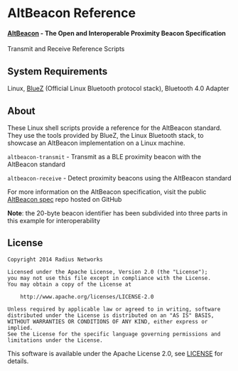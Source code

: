 AltBeacon Reference
===================

#### [AltBeacon](http://altbeacon.org/) - The Open and Interoperable Proximity Beacon Specification

Transmit and Receive Reference Scripts

## System Requirements

Linux, [BlueZ](http://www.bluez.org/) (Official Linux Bluetooth protocol stack), Bluetooth 4.0 Adapter

## About

These Linux shell scripts provide a reference for the AltBeacon standard.  They use the tools provided by BlueZ, the Linux Bluetooth stack, to showcase an AltBeacon implementation on a Linux machine.

`altbeacon-transmit` - Transmit as a BLE proximity beacon with the AltBeacon standard

`altbeacon-receive`  - Detect proximity beacons using the AltBeacon standard

For more information on the AltBeacon specification, visit the public [AltBeacon spec](https://github.com/AltBeacon/spec) repo hosted on GitHub

**Note**: the 20-byte beacon identifier has been subdivided into three parts in this example for interoperability

## License

    Copyright 2014 Radius Networks

    Licensed under the Apache License, Version 2.0 (the "License");
    you may not use this file except in compliance with the License.
    You may obtain a copy of the License at

        http://www.apache.org/licenses/LICENSE-2.0

    Unless required by applicable law or agreed to in writing, software
    distributed under the License is distributed on an "AS IS" BASIS,
    WITHOUT WARRANTIES OR CONDITIONS OF ANY KIND, either express or implied.
    See the License for the specific language governing permissions and
    limitations under the License.
    
This software is available under the Apache License 2.0, see [LICENSE](LICENSE) for details.

